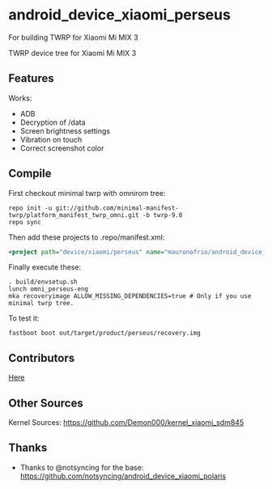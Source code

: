 # android_device_xiaomi_perseus
For building TWRP for Xiaomi Mi MIX 3

TWRP device tree for Xiaomi Mi MIX 3

## Features

Works:

- ADB
- Decryption of /data
- Screen brightness settings
- Vibration on touch 
- Correct screenshot color 

## Compile

First checkout minimal twrp with omnirom tree:

```
repo init -u git://github.com/minimal-manifest-twrp/platform_manifest_twrp_omni.git -b twrp-9.0
repo sync
```

Then add these projects to .repo/manifest.xml:

```xml
<project path="device/xiaomi/perseus" name="mauronofrio/android_device_xiaomi_perseus" remote="github" revision="android-9.0" />
```

Finally execute these:

```
. build/envsetup.sh
lunch omni_perseus-eng
mka recoveryimage ALLOW_MISSING_DEPENDENCIES=true # Only if you use minimal twrp tree.
```

To test it:

```
fastboot boot out/target/product/perseus/recovery.img
```
## Contributors

[Here](https://github.com/TeamWin/android_device_xiaomi_perseus/graphs/contributors)

## Other Sources

Kernel Sources: https://github.com/Demon000/kernel_xiaomi_sdm845

## Thanks

- Thanks to @notsyncing for the base: https://github.com/notsyncing/android_device_xiaomi_polaris
